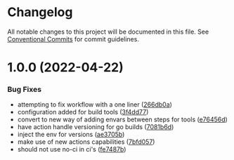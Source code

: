 # Changelog

All notable changes to this project will be documented in this file. See
[Conventional Commits](https://conventionalcommits.org) for commit guidelines.

# 1.0.0 (2022-04-22)


### Bug Fixes

* attempting to fix workflow with a one liner ([266db0a](https://github.com/Nitecon/hostx/commit/266db0a652c4fe6c0e3a7855831c470e8c782d66))
* configuration added for build tools ([3f4dd77](https://github.com/Nitecon/hostx/commit/3f4dd77d9a311c9ebbc6dd51a5e991f967447786))
* convert to new way of adding envars between steps for tools ([e76456d](https://github.com/Nitecon/hostx/commit/e76456d762d6ec5108f37b2ef7e2b0cd08b21edc))
* have action handle versioning for go builds ([7081b6d](https://github.com/Nitecon/hostx/commit/7081b6d70c6a62987b06f6c64ff947c2c2e372ec))
* inject the env for versions ([ae3705b](https://github.com/Nitecon/hostx/commit/ae3705bffa8cbd8276fb0bf98abe14318de8907f))
* make use of new actions capabilities ([7bfd057](https://github.com/Nitecon/hostx/commit/7bfd0571d876eb5c7b9851613d2db1a8c3bf81ff))
* should not use no-ci in ci's ([fe7487b](https://github.com/Nitecon/hostx/commit/fe7487bae87447c4cbbe5eb8325fe5cc4f43155b))
